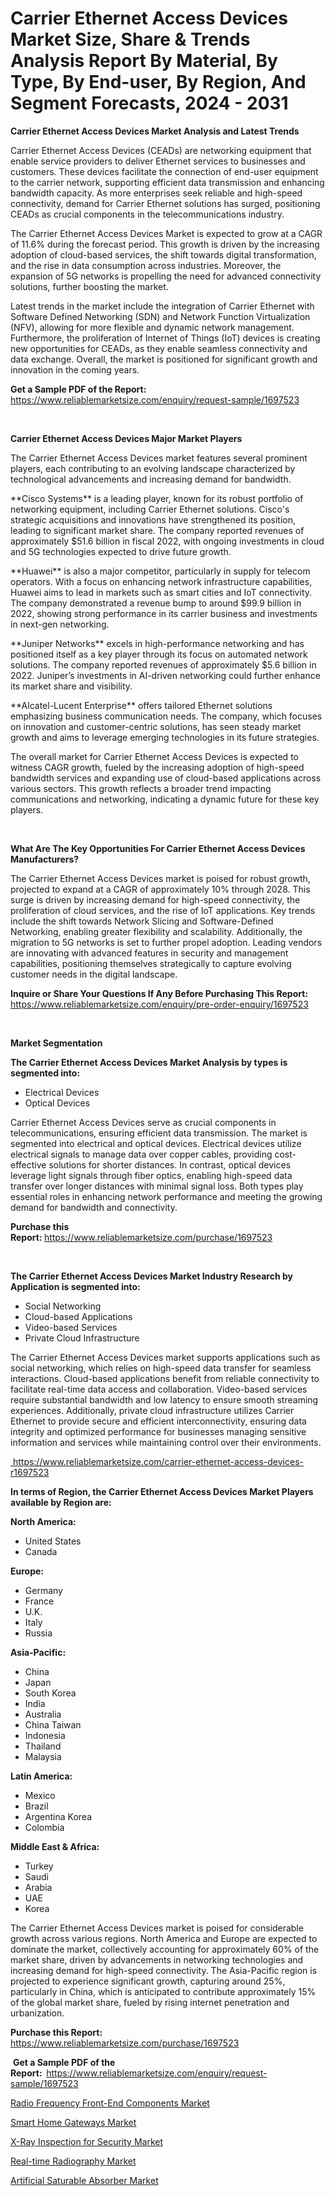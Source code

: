 <p><h1>Carrier Ethernet Access Devices Market Size, Share & Trends Analysis Report By Material, By Type, By End-user, By Region, And Segment Forecasts, 2024 - 2031</h1></p><p><strong>Carrier Ethernet Access Devices Market Analysis and Latest Trends</strong></p>
<p><p>Carrier Ethernet Access Devices (CEADs) are networking equipment that enable service providers to deliver Ethernet services to businesses and customers. These devices facilitate the connection of end-user equipment to the carrier network, supporting efficient data transmission and enhancing bandwidth capacity. As more enterprises seek reliable and high-speed connectivity, demand for Carrier Ethernet solutions has surged, positioning CEADs as crucial components in the telecommunications industry.</p><p>The Carrier Ethernet Access Devices Market is expected to grow at a CAGR of 11.6% during the forecast period. This growth is driven by the increasing adoption of cloud-based services, the shift towards digital transformation, and the rise in data consumption across industries. Moreover, the expansion of 5G networks is propelling the need for advanced connectivity solutions, further boosting the market.</p><p>Latest trends in the market include the integration of Carrier Ethernet with Software Defined Networking (SDN) and Network Function Virtualization (NFV), allowing for more flexible and dynamic network management. Furthermore, the proliferation of Internet of Things (IoT) devices is creating new opportunities for CEADs, as they enable seamless connectivity and data exchange. Overall, the market is positioned for significant growth and innovation in the coming years.</p></p>
<p><strong>Get a Sample PDF of the Report:&nbsp;</strong> <a href="https://www.reliablemarketsize.com/enquiry/request-sample/1697523?utm_campaign=1398&utm_medium=2&utm_source=Github&utm_content=ia&utm_term=12102024&utm_id=carrier-ethernet-access-devices">https://www.reliablemarketsize.com/enquiry/request-sample/1697523</a></p>
<p>&nbsp;</p>
<p><strong>Carrier Ethernet Access Devices Major Market Players</strong></p>
<p><p>The Carrier Ethernet Access Devices market features several prominent players, each contributing to an evolving landscape characterized by technological advancements and increasing demand for bandwidth.</p><p>**Cisco Systems** is a leading player, known for its robust portfolio of networking equipment, including Carrier Ethernet solutions. Cisco's strategic acquisitions and innovations have strengthened its position, leading to significant market share. The company reported revenues of approximately $51.6 billion in fiscal 2022, with ongoing investments in cloud and 5G technologies expected to drive future growth.</p><p>**Huawei** is also a major competitor, particularly in supply for telecom operators. With a focus on enhancing network infrastructure capabilities, Huawei aims to lead in markets such as smart cities and IoT connectivity. The company demonstrated a revenue bump to around $99.9 billion in 2022, showing strong performance in its carrier business and investments in next-gen networking.</p><p>**Juniper Networks** excels in high-performance networking and has positioned itself as a key player through its focus on automated network solutions. The company reported revenues of approximately $5.6 billion in 2022. Juniper’s investments in AI-driven networking could further enhance its market share and visibility.</p><p>**Alcatel-Lucent Enterprise** offers tailored Ethernet solutions emphasizing business communication needs. The company, which focuses on innovation and customer-centric solutions, has seen steady market growth and aims to leverage emerging technologies in its future strategies. </p><p>The overall market for Carrier Ethernet Access Devices is expected to witness CAGR growth, fueled by the increasing adoption of high-speed bandwidth services and expanding use of cloud-based applications across various sectors. This growth reflects a broader trend impacting communications and networking, indicating a dynamic future for these key players.</p></p>
<p>&nbsp;</p>
<p><strong>What Are The Key Opportunities For Carrier Ethernet Access Devices Manufacturers?</strong></p>
<p><p>The Carrier Ethernet Access Devices market is poised for robust growth, projected to expand at a CAGR of approximately 10% through 2028. This surge is driven by increasing demand for high-speed connectivity, the proliferation of cloud services, and the rise of IoT applications. Key trends include the shift towards Network Slicing and Software-Defined Networking, enabling greater flexibility and scalability. Additionally, the migration to 5G networks is set to further propel adoption. Leading vendors are innovating with advanced features in security and management capabilities, positioning themselves strategically to capture evolving customer needs in the digital landscape.</p></p>
<p><strong>Inquire or Share Your Questions If Any Before Purchasing This Report:</strong> <a href="https://www.reliablemarketsize.com/enquiry/pre-order-enquiry/1697523?utm_campaign=1398&utm_medium=2&utm_source=Github&utm_content=ia&utm_term=12102024&utm_id=carrier-ethernet-access-devices">https://www.reliablemarketsize.com/enquiry/pre-order-enquiry/1697523</a></p>
<p>&nbsp;</p>
<p><strong>Market Segmentation</strong></p>
<p><strong>The Carrier Ethernet Access Devices Market Analysis by types is segmented into:</strong></p>
<p><ul><li>Electrical Devices</li><li>Optical Devices</li></ul></p>
<p><p>Carrier Ethernet Access Devices serve as crucial components in telecommunications, ensuring efficient data transmission. The market is segmented into electrical and optical devices. Electrical devices utilize electrical signals to manage data over copper cables, providing cost-effective solutions for shorter distances. In contrast, optical devices leverage light signals through fiber optics, enabling high-speed data transfer over longer distances with minimal signal loss. Both types play essential roles in enhancing network performance and meeting the growing demand for bandwidth and connectivity.</p></p>
<p><strong>Purchase this Report:&nbsp;</strong><a href="https://www.reliablemarketsize.com/purchase/1697523?utm_campaign=1398&utm_medium=2&utm_source=Github&utm_content=ia&utm_term=12102024&utm_id=carrier-ethernet-access-devices">https://www.reliablemarketsize.com/purchase/1697523</a></p>
<p>&nbsp;</p>
<p><strong>The Carrier Ethernet Access Devices Market Industry Research by Application is segmented into:</strong></p>
<p><ul><li>Social Networking</li><li>Cloud-based Applications</li><li>Video-based Services</li><li>Private Cloud Infrastructure</li></ul></p>
<p><p>The Carrier Ethernet Access Devices market supports applications such as social networking, which relies on high-speed data transfer for seamless interactions. Cloud-based applications benefit from reliable connectivity to facilitate real-time data access and collaboration. Video-based services require substantial bandwidth and low latency to ensure smooth streaming experiences. Additionally, private cloud infrastructure utilizes Carrier Ethernet to provide secure and efficient interconnectivity, ensuring data integrity and optimized performance for businesses managing sensitive information and services while maintaining control over their environments.</p></p>
<p><a href="https://www.reliablemarketsize.com/carrier-ethernet-access-devices-r1697523?utm_campaign=1398&utm_medium=2&utm_source=Github&utm_content=ia&utm_term=12102024&utm_id=carrier-ethernet-access-devices">&nbsp;https://www.reliablemarketsize.com/carrier-ethernet-access-devices-r1697523</a></p>
<p><strong>In terms of Region, the Carrier Ethernet Access Devices Market Players available by Region are:</strong></p>
<p>
    <p> <strong> North America: </strong>
        <ul>
            <li>United States</li>
            <li>Canada</li>
        </ul>
        </p> 
    <p> <strong> Europe: </strong>
        <ul>
            <li>Germany</li>
            <li>France</li>
            <li>U.K.</li>
            <li>Italy</li>
            <li>Russia</li>
        </ul>
        </p> 
    <p> <strong> Asia-Pacific: </strong>
        <ul>
            <li>China</li>
            <li>Japan</li>
            <li>South Korea</li>
            <li>India</li>
            <li>Australia</li>
            <li>China Taiwan</li>
            <li>Indonesia</li>
            <li>Thailand</li>
            <li>Malaysia</li>
        </ul>
        </p> 
    <p> <strong> Latin America: </strong>
        <ul>
            <li>Mexico</li>
            <li>Brazil</li>
            <li>Argentina Korea</li>
            <li>Colombia</li>
        </ul>
        </p> 
    <p> <strong> Middle East & Africa: </strong>
        <ul>
            <li>Turkey</li>
            <li>Saudi</li>
            <li>Arabia</li>
            <li>UAE</li>
            <li>Korea</li>
        </ul>
    </p>
    </p>
<p><p>The Carrier Ethernet Access Devices market is poised for considerable growth across various regions. North America and Europe are expected to dominate the market, collectively accounting for approximately 60% of the market share, driven by advancements in networking technologies and increasing demand for high-speed connectivity. The Asia-Pacific region is projected to experience significant growth, capturing around 25%, particularly in China, which is anticipated to contribute approximately 15% of the global market share, fueled by rising internet penetration and urbanization.</p></p>
<p><strong>Purchase this Report: </strong><a href="https://www.reliablemarketsize.com/purchase/1697523?utm_campaign=1398&utm_medium=2&utm_source=Github&utm_content=ia&utm_term=12102024&utm_id=carrier-ethernet-access-devices">https://www.reliablemarketsize.com/purchase/1697523</a></p>
<p>&nbsp;<strong>Get a Sample PDF of the Report:&nbsp;&nbsp;</strong><a href="https://www.reliablemarketsize.com/enquiry/request-sample/1697523?utm_campaign=1398&utm_medium=2&utm_source=Github&utm_content=ia&utm_term=12102024&utm_id=carrier-ethernet-access-devices">https://www.reliablemarketsize.com/enquiry/request-sample/1697523</a></p>
<p><strong></strong></p>
<p><p><a href="https://github.com/dringals/Market-Research-Report-List-6/blob/main/radio-frequency-front-end-components-market.md?utm_campaign=1398&utm_medium=2&utm_source=Github&utm_content=ia&utm_term=12102024&utm_id=carrier-ethernet-access-devices">Radio Frequency Front-End Components Market</a></p><p><a href="https://github.com/sirenazorzi6lw/Market-Research-Report-List-1/blob/main/smart-home-gateways-market.md?utm_campaign=1398&utm_medium=2&utm_source=Github&utm_content=ia&utm_term=12102024&utm_id=carrier-ethernet-access-devices">Smart Home Gateways Market</a></p><p><a href="https://www.linkedin.com/pulse/global-x-ray-inspection-security-market-opportunities-challenges2024-obqwf?utm_campaign=1398&utm_medium=2&utm_source=Github&utm_content=ia&utm_term=12102024&utm_id=carrier-ethernet-access-devices">X-Ray Inspection for Security Market</a></p><p><a href="https://www.linkedin.com/pulse/real-time-radiography-market-trends-strategic-insights-oxbic?utm_campaign=1398&utm_medium=2&utm_source=Github&utm_content=ia&utm_term=12102024&utm_id=carrier-ethernet-access-devices">Real-time Radiography Market</a></p><p><a href="https://www.linkedin.com/pulse/emerging-opportunities-challenges-global-artificial-saturable-zavlc?utm_campaign=1398&utm_medium=2&utm_source=Github&utm_content=ia&utm_term=12102024&utm_id=carrier-ethernet-access-devices">Artificial Saturable Absorber Market</a></p></p>